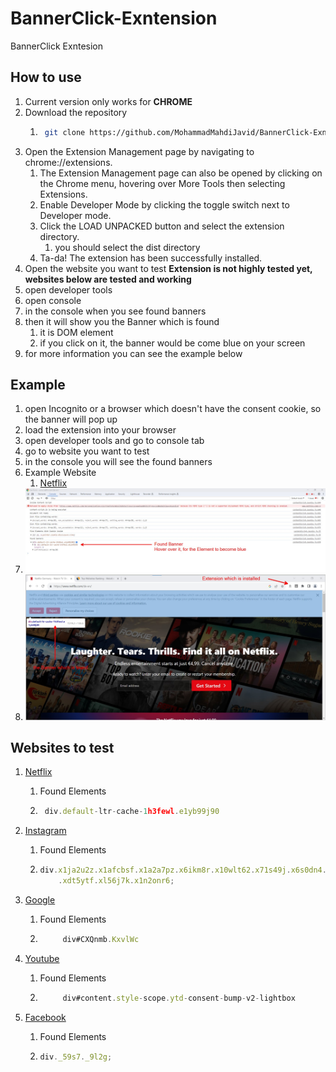 # BannerClick-Exntension

BannerClick Exntesion

## How to use

1. Current version only works for **CHROME**
2. Download the repository
    1. ```bash
        git clone https://github.com/MohammadMahdiJavid/BannerClick-Exntension.git
       ```
3. Open the Extension Management page by navigating to chrome://extensions.
    1. The Extension Management page can also be opened by clicking on the Chrome menu, hovering over More Tools then selecting Extensions.
    2. Enable Developer Mode by clicking the toggle switch next to Developer mode.
    3. Click the LOAD UNPACKED button and select the extension directory.
        1. you should select the dist directory
    4. Ta-da! The extension has been successfully installed.
4. Open the website you want to test **Extension is not highly tested yet, websites below are tested and working**
5. open developer tools
6. open console
7. in the console when you see found banners
8. then it will show you the Banner which is found
    1. it is DOM element
    2. if you click on it, the banner would be come blue on your screen
9. for more information you can see the example below

## Example

1. open Incognito or a browser which doesn't have the consent cookie, so the banner will pop up
2. load the extension into your browser
3. open developer tools and go to console tab
4. go to website you want to test
5. in the console you will see the found banners
6. Example Website
    1. [Netflix](https://www.netflix.com/de-en/)
7. ![Example1](guide/images/1-%20Developer%20Tools.jpg)
8. ![Element on the Page](guide/images/2-%20Found%20Element.jpg)

## Websites to test

1. [Netflix](https://www.netflix.com/de/)

    1. Found Elements
    2. ```javascript
        div.default-ltr-cache-1h3fewl.e1yb99j90
       ```

2. [Instagram](https://www.instagram.com/)
    1. Found Elements
    2. ```javascript
       div.x1ja2u2z.x1afcbsf.x1a2a7pz.x6ikm8r.x10wlt62.x71s49j.x6s0dn4.x78zum5
           .xdt5ytf.xl56j7k.x1n2onr6;
       ```
3. [Google](google.de)

    1. Found Elements
    2. ```javascript
            div#CXQnmb.KxvlWc
       ```

4. [Youtube](https://www.youtube.com/)

    1. Found Elements
    2. ```javascript
            div#content.style-scope.ytd-consent-bump-v2-lightbox
       ```

5. [Facebook](https://de.facebook.com/)
    1. Found Elements
    2. ```javascript
       div._59s7._9l2g;
       ```
